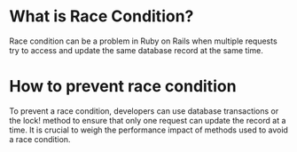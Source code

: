 # What is Race Condition?
Race condition can be a problem in Ruby on Rails when multiple requests try to access and update the same database record at the same time. 

# How to prevent race condition
To prevent a race condition, developers can use database transactions or the lock! method to ensure that only one request can update the record at a time. It is crucial to weigh the performance impact of methods used to avoid a race condition.

